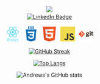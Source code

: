 <div id="header" align="center">
  <img src="https://sdk.bitmoji.com/me/sticker/V5j0WdmamtXVZHTNWMYmpCATyVeig0bGqzyNqTVZDdfNiNttvFfUVQ/20054902.png?p=dD1zO2w9ZW4.v1&size=thumbnail" width="100"/>
</div>


<div id="badges" align="center">
  <a href="linkedin.com/in/andrewcheatham87/">
    <img src="https://img.shields.io/badge/LinkedIn-blue?style=for-the-badge&logo=linkedin&logoColor=white" alt="LinkedIn Badge"/>
  </a>
</div>


<div id="viewCounter" align="center">
  <img src="https://komarev.com/ghpvc/?username=acheatham87&style=flat-square&color=blue" alt=""/>
</div>


<div id="languages" align="center">
  <img src="https://github.com/devicons/devicon/blob/master/icons/react/react-original-wordmark.svg" title="React" alt="React" width="40" height="40"/>&nbsp;
  <img src="https://github.com/devicons/devicon/blob/master/icons/css3/css3-plain-wordmark.svg"  title="CSS3" alt="CSS" width="40" height="40"/>&nbsp;
  <img src="https://github.com/devicons/devicon/blob/master/icons/html5/html5-original.svg" title="HTML5" alt="HTML" width="40" height="40"/>&nbsp;
  <img src="https://github.com/devicons/devicon/blob/master/icons/javascript/javascript-original.svg" title="JavaScript" alt="JavaScript" width="40" height="40"/>&nbsp;
  <img src="https://github.com/devicons/devicon/blob/master/icons/git/git-original-wordmark.svg" title="Git" **alt="Git" width="40" height="40"/>
</div>

<div id="stats" align="center">
  
  
[![GitHub Streak](http://github-readme-streak-stats.herokuapp.com?user=acheatham87&theme=dark&background=000000)](https://git.io/streak-stats)


[![Top Langs](https://github-readme-stats.vercel.app/api/top-langs/?username=acheatham87&layout=compact&theme=vision-friendly-dark)](https://github.com/anuraghazra/github-readme-stats)


![Andrews's GitHub stats](https://github-readme-stats.vercel.app/api?username=acheatham87&show_icons=true&theme=radical)
  
  
</div>
